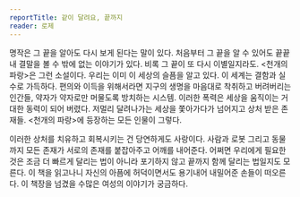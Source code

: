 ```yaml
---
reportTitle: 같이 달려요, 끝까지
reader: 로제
---
```


명작은 그 끝을 알아도 다시 보게 된다는 말이 있다. 처음부터 그 끝을 알 수 있어도 끝끝내 결말을 볼 수 밖에 없는 이야기가 있다. 비록 그 끝이 또 다시 이별일지라도. <천개의 파랑>은 그런 소설이다. 우리는 이미 이 세상의 슬픔을 알고 있다. 이 세계는 결함과 실수로 가득하다. 편의와 이득을 위해서라면 지구의 생명을 마음대로 착취하고 버려버리는 인간들, 약자가 약자로만 머물도록 방치하는 시스템. 이러한 폭력은 세상을 움직이는 거대한 동력이 되어 버렸다. 저멀리 달려나가는 세상을 쫓아가다가 넘어지고 상처 받은 존재들. <천개의 파랑>에 등장하는 모든 인물이 그렇다.

이러한 상처를 치유하고 회복시키는 건 당연하게도 사랑이다. 사람과 로봇 그리고 동물까지 모든 존재가 서로의 존재를 붙잡아주고 어깨를 내어준다. 어쩌면 우리에게 필요한 것은 조금 더 빠르게 달리는 법이 아니라 포기하지 않고 끝까지 함께 달리는 법일지도 모른다. 이 책을 읽고나니 자신의 아픔에 허덕이면서도 용기내어 내밀어준 손들이 떠오른다. 이 책장을 넘겼을 수많은 여성의 이야기가 궁금하다.
